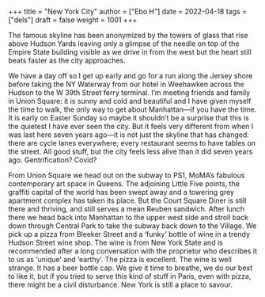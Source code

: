 +++
title = "New York City"
author = ["Ebo H"]
date = 2022-04-18
tags = ["dels"]
draft = false
weight = 1001
+++

The famous skyline has been anonymized by the towers of glass that rise above Hudson Yards leaving only a glimpse of the needle on top of the Empire State building visible as we drive in from the west but the heart still beats faster as the city approaches.

We have a day off so I get up early and go for a run along the Jersey shore before taking the NY Waterway from our hotel in Weehawken across the Hudson to the W 39th Street ferry terminal. I’m meeting friends and family in Union Square: it is sunny and cold and beautiful and I have given myself the time to walk, the only way to get about Manhattan—if you have the time. It is early on Easter Sunday so maybe it shouldn’t be a surprise that this is the quietest I have ever seen the city. But it feels very different from when I was last here seven years ago—it is not just the skyline that has changed: there are cycle lanes everywhere; every restaurant seems to have tables on the street. All good stuff, but the city feels less alive than it did seven years ago. Gentrification? Covid?

From Union Square we head out on the subway to PS1, MoMA’s fabulous contemporary art space in Queens. The adjoining Little Five points, the graffiti capital of the world has been swept away and a towering grey apartment complex has taken its place. But the Court Square Diner is still there and thriving, and still serves a mean Reuben sandwich. After lunch there we head back into Manhattan to the upper west side and stroll back down through Central Park to take the subway back down to the Village. We pick up a pizza from Bleeker Street and a ‘funky’ bottle of wine in a trendy Hudson Street wine shop. The wine is from New York State  and is recommended after a long conversation with the proprietor who describes it to us as ‘unique’ and ‘earthy’. The pizza is excellent. The wine is well strange. It has a beer bottle cap. We give it time to breathe, we do our best to like it, but if you tried to serve this kind of stuff in Paris, even with pizza, there might be a civil disturbance. New York is still a place to savour.
